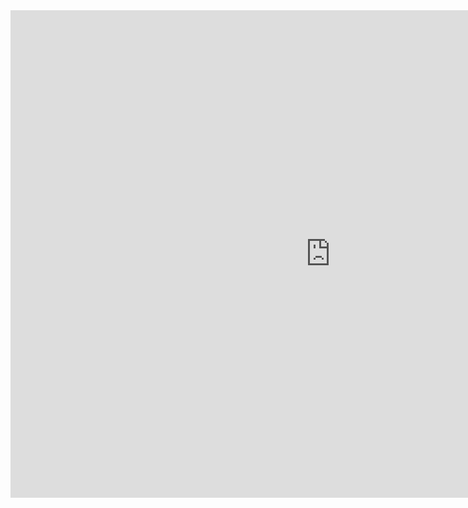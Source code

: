 

<iframe
	src="https://giseldo-chatbot-ifal-regimento.hf.space"
	frameborder="0"
	width="1024"
	height="780"
></iframe>

